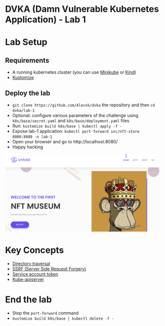# DVKA (Damn Vulnerable Kubernetes Application) - Lab 1

# Lab Setup

## Requirements

- A running kubernetes cluster (you can use [Minikube](https://minikube.sigs.k8s.io/docs/start/) or [Kind](https://kind.sigs.k8s.io/))
- [Kustomize](https://kustomize.io/)

## Deploy the lab

- `git clone https://github.com/Alevsk/dvka` the repository and then `cd dvka/lab-1`
- Optional: configure various parameters of the challenge using `k8s/base/secret.yaml` and `k8s/base/deployment.yaml` files
- Run: `kustomize build k8s/base | kubectl apply -f -`
- Expose lab-1 application: `kubectl port-forward svc/nft-store 8080:8080 -n lab-1`
- Open your browser and go to http://localhost:8080/
- Happy hacking

![lab-1 app](./docs/images/nft-store.jpg)

# Key Concepts

- [Directory traversal](https://en.wikipedia.org/wiki/Directory_traversal_attack)
- [SSRF (Server Side Request Forgery)](https://portswigger.net/web-security/ssrf)
- [Service account token](https://kubernetes.io/docs/reference/access-authn-authz/authentication/#service-account-tokens)
- [Kube-apiserver](https://kubernetes.io/docs/reference/command-line-tools-reference/kube-apiserver/)

# End the lab

- Stop the `port-forward` command
- `kustomize build k8s/base | kubectl delete -f -`